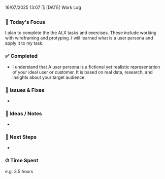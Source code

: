 16/07/2025 13:07 🗓️ [DATE] Work Log

### 🧠 Today's Focus
I plan to complete the the ALX tasks and exercises. 
These include working with wireframing and protyping.
I will learned what is a user persona and apply it to my task.

### ✅ Completed
- I understand that A user persona is a fictional yet realistic representation of your ideal user or customer. It is based on real data, research, and insights about your target audience.

### 🐛 Issues & Fixes
- 

### 🔮 Ideas / Notes
- 

### 📌 Next Steps
- 

### ⏱ Time Spent
e.g. 3.5 hours

